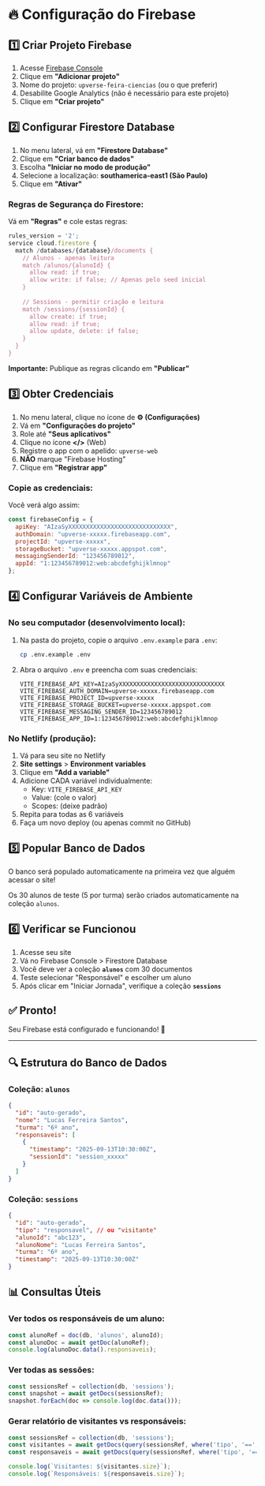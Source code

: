 # 🔥 Configuração do Firebase

## 1️⃣ Criar Projeto Firebase

1. Acesse [Firebase Console](https://console.firebase.google.com/)
2. Clique em **"Adicionar projeto"**
3. Nome do projeto: `upverse-feira-ciencias` (ou o que preferir)
4. Desabilite Google Analytics (não é necessário para este projeto)
5. Clique em **"Criar projeto"**

## 2️⃣ Configurar Firestore Database

1. No menu lateral, vá em **"Firestore Database"**
2. Clique em **"Criar banco de dados"**
3. Escolha **"Iniciar no modo de produção"**
4. Selecione a localização: **southamerica-east1 (São Paulo)**
5. Clique em **"Ativar"**

### Regras de Segurança do Firestore:

Vá em **"Regras"** e cole estas regras:

```javascript
rules_version = '2';
service cloud.firestore {
  match /databases/{database}/documents {
    // Alunos - apenas leitura
    match /alunos/{alunoId} {
      allow read: if true;
      allow write: if false; // Apenas pelo seed inicial
    }
    
    // Sessions - permitir criação e leitura
    match /sessions/{sessionId} {
      allow create: if true;
      allow read: if true;
      allow update, delete: if false;
    }
  }
}
```

**Importante:** Publique as regras clicando em **"Publicar"**

## 3️⃣ Obter Credenciais

1. No menu lateral, clique no ícone de **⚙️ (Configurações)**
2. Vá em **"Configurações do projeto"**
3. Role até **"Seus aplicativos"**
4. Clique no ícone **</>** (Web)
5. Registre o app com o apelido: `upverse-web`
6. **NÃO** marque "Firebase Hosting"
7. Clique em **"Registrar app"**

### Copie as credenciais:

Você verá algo assim:

```javascript
const firebaseConfig = {
  apiKey: "AIzaSyXXXXXXXXXXXXXXXXXXXXXXXXXXXXX",
  authDomain: "upverse-xxxxx.firebaseapp.com",
  projectId: "upverse-xxxxx",
  storageBucket: "upverse-xxxxx.appspot.com",
  messagingSenderId: "123456789012",
  appId: "1:123456789012:web:abcdefghijklmnop"
};
```

## 4️⃣ Configurar Variáveis de Ambiente

### No seu computador (desenvolvimento local):

1. Na pasta do projeto, copie o arquivo `.env.example` para `.env`:
   ```bash
   cp .env.example .env
   ```

2. Abra o arquivo `.env` e preencha com suas credenciais:
   ```
   VITE_FIREBASE_API_KEY=AIzaSyXXXXXXXXXXXXXXXXXXXXXXXXXXXXXX
   VITE_FIREBASE_AUTH_DOMAIN=upverse-xxxxx.firebaseapp.com
   VITE_FIREBASE_PROJECT_ID=upverse-xxxxx
   VITE_FIREBASE_STORAGE_BUCKET=upverse-xxxxx.appspot.com
   VITE_FIREBASE_MESSAGING_SENDER_ID=123456789012
   VITE_FIREBASE_APP_ID=1:123456789012:web:abcdefghijklmnop
   ```

### No Netlify (produção):

1. Vá para seu site no Netlify
2. **Site settings** > **Environment variables**
3. Clique em **"Add a variable"**
4. Adicione CADA variável individualmente:
   - Key: `VITE_FIREBASE_API_KEY`
   - Value: (cole o valor)
   - Scopes: (deixe padrão)
5. Repita para todas as 6 variáveis
6. Faça um novo deploy (ou apenas commit no GitHub)

## 5️⃣ Popular Banco de Dados

O banco será populado automaticamente na primeira vez que alguém acessar o site!

Os 30 alunos de teste (5 por turma) serão criados automaticamente na coleção `alunos`.

## 6️⃣ Verificar se Funcionou

1. Acesse seu site
2. Vá no Firebase Console > Firestore Database
3. Você deve ver a coleção **`alunos`** com 30 documentos
4. Teste selecionar "Responsável" e escolher um aluno
5. Após clicar em "Iniciar Jornada", verifique a coleção **`sessions`**

## ✅ Pronto!

Seu Firebase está configurado e funcionando! 🎉

---

## 🔍 Estrutura do Banco de Dados

### Coleção: `alunos`
```json
{
  "id": "auto-gerado",
  "nome": "Lucas Ferreira Santos",
  "turma": "6º ano",
  "responsaveis": [
    {
      "timestamp": "2025-09-13T10:30:00Z",
      "sessionId": "session_xxxxx"
    }
  ]
}
```

### Coleção: `sessions`
```json
{
  "id": "auto-gerado",
  "tipo": "responsavel", // ou "visitante"
  "alunoId": "abc123",
  "alunoNome": "Lucas Ferreira Santos",
  "turma": "6º ano",
  "timestamp": "2025-09-13T10:30:00Z"
}
```

## 📊 Consultas Úteis

### Ver todos os responsáveis de um aluno:
```javascript
const alunoRef = doc(db, 'alunos', alunoId);
const alunoDoc = await getDoc(alunoRef);
console.log(alunoDoc.data().responsaveis);
```

### Ver todas as sessões:
```javascript
const sessionsRef = collection(db, 'sessions');
const snapshot = await getDocs(sessionsRef);
snapshot.forEach(doc => console.log(doc.data()));
```

### Gerar relatório de visitantes vs responsáveis:
```javascript
const sessionsRef = collection(db, 'sessions');
const visitantes = await getDocs(query(sessionsRef, where('tipo', '==', 'visitante')));
const responsaveis = await getDocs(query(sessionsRef, where('tipo', '==', 'responsavel')));

console.log(`Visitantes: ${visitantes.size}`);
console.log(`Responsáveis: ${responsaveis.size}`);
```